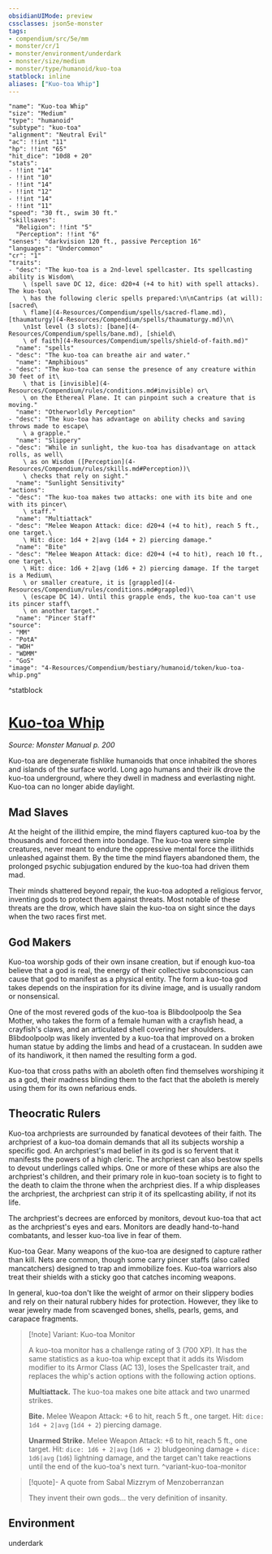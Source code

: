 ```yaml
---
obsidianUIMode: preview
cssclasses: json5e-monster
tags:
- compendium/src/5e/mm
- monster/cr/1
- monster/environment/underdark
- monster/size/medium
- monster/type/humanoid/kuo-toa
statblock: inline
aliases: ["Kuo-toa Whip"]
---
```

```statblock
"name": "Kuo-toa Whip"
"size": "Medium"
"type": "humanoid"
"subtype": "kuo-toa"
"alignment": "Neutral Evil"
"ac": !!int "11"
"hp": !!int "65"
"hit_dice": "10d8 + 20"
"stats":
- !!int "14"
- !!int "10"
- !!int "14"
- !!int "12"
- !!int "14"
- !!int "11"
"speed": "30 ft., swim 30 ft."
"skillsaves":
  "Religion": !!int "5"
  "Perception": !!int "6"
"senses": "darkvision 120 ft., passive Perception 16"
"languages": "Undercommon"
"cr": "1"
"traits":
- "desc": "The kuo-toa is a 2nd-level spellcaster. Its spellcasting ability is Wisdom\
    \ (spell save DC 12, dice: d20+4 (+4 to hit) with spell attacks). The kuo-toa\
    \ has the following cleric spells prepared:\n\nCantrips (at will): [sacred\
    \ flame](4-Resources/Compendium/spells/sacred-flame.md), [thaumaturgy](4-Resources/Compendium/spells/thaumaturgy.md)\n\
    \n1st level (3 slots): [bane](4-Resources/Compendium/spells/bane.md), [shield\
    \ of faith](4-Resources/Compendium/spells/shield-of-faith.md)"
  "name": "spells"
- "desc": "The kuo-toa can breathe air and water."
  "name": "Amphibious"
- "desc": "The kuo-toa can sense the presence of any creature within 30 feet of it\
    \ that is [invisible](4-Resources/Compendium/rules/conditions.md#invisible) or\
    \ on the Ethereal Plane. It can pinpoint such a creature that is moving."
  "name": "Otherworldly Perception"
- "desc": "The kuo-toa has advantage on ability checks and saving throws made to escape\
    \ a grapple."
  "name": "Slippery"
- "desc": "While in sunlight, the kuo-toa has disadvantage on attack rolls, as well\
    \ as on Wisdom ([Perception](4-Resources/Compendium/rules/skills.md#Perception))\
    \ checks that rely on sight."
  "name": "Sunlight Sensitivity"
"actions":
- "desc": "The kuo-toa makes two attacks: one with its bite and one with its pincer\
    \ staff."
  "name": "Multiattack"
- "desc": "Melee Weapon Attack: dice: d20+4 (+4 to hit), reach 5 ft., one target.\
    \ Hit: dice: 1d4 + 2|avg (1d4 + 2) piercing damage."
  "name": "Bite"
- "desc": "Melee Weapon Attack: dice: d20+4 (+4 to hit), reach 10 ft., one target.\
    \ Hit: dice: 1d6 + 2|avg (1d6 + 2) piercing damage. If the target is a Medium\
    \ or smaller creature, it is [grappled](4-Resources/Compendium/rules/conditions.md#grappled)\
    \ (escape DC 14). Until this grapple ends, the kuo-toa can't use its pincer staff\
    \ on another target."
  "name": "Pincer Staff"
"source":
- "MM"
- "PotA"
- "WDH"
- "WDMM"
- "GoS"
"image": "4-Resources/Compendium/bestiary/humanoid/token/kuo-toa-whip.png"
```
^statblock
# [Kuo-toa Whip](4-Resources/Compendium/bestiary/humanoid/kuo-toa-whip.md)
*Source: Monster Manual p. 200*  

Kuo-toa are degenerate fishlike humanoids that once inhabited the shores and islands of the surface world. Long ago humans and their ilk drove the kuo-toa underground, where they dwell in madness and everlasting night. Kuo-toa can no longer abide daylight.

## Mad Slaves

At the height of the illithid empire, the mind flayers captured kuo-toa by the thousands and forced them into bondage. The kuo-toa were simple creatures, never meant to endure the oppressive mental force the illithids unleashed against them. By the time the mind flayers abandoned them, the prolonged psychic subjugation endured by the kuo-toa had driven them mad.

Their minds shattered beyond repair, the kuo-toa adopted a religious fervor, inventing gods to protect them against threats. Most notable of these threats are the drow, which have slain the kuo-toa on sight since the days when the two races first met.

## God Makers

Kuo-toa worship gods of their own insane creation, but if enough kuo-toa believe that a god is real, the energy of their collective subconscious can cause that god to manifest as a physical entity. The form a kuo-toa god takes depends on the inspiration for its divine image, and is usually random or nonsensical.

One of the most revered gods of the kuo-toa is Blibdoolpoolp the Sea Mother, who takes the form of a female human with a crayfish head, a crayfish's claws, and an articulated shell covering her shoulders. Blibdoolpoolp was likely invented by a kuo-toa that improved on a broken human statue by adding the limbs and head of a crustacean. In sudden awe of its handiwork, it then named the resulting form a god.

Kuo-toa that cross paths with an aboleth often find themselves worshiping it as a god, their madness blinding them to the fact that the aboleth is merely using them for its own nefarious ends.

## Theocratic Rulers

Kuo-toa archpriests are surrounded by fanatical devotees of their faith. The archpriest of a kuo-toa domain demands that all its subjects worship a specific god. An archpriest's mad belief in its god is so fervent that it manifests the powers of a high cleric. The archpriest can also bestow spells to devout underlings called whips. One or more of these whips are also the archpriest's children, and their primary role in kuo-toan society is to fight to the death to claim the throne when the archpriest dies. If a whip displeases the archpriest, the archpriest can strip it of its spellcasting ability, if not its life.

The archpriest's decrees are enforced by monitors, devout kuo-toa that act as the archpriest's eyes and ears. Monitors are deadly hand-to-hand combatants, and lesser kuo-toa live in fear of them.

Kuo-toa Gear. Many weapons of the kuo-toa are designed to capture rather than kill. Nets are common, though some carry pincer staffs (also called mancatchers) designed to trap and immobilize foes. Kuo-toa warriors also treat their shields with a sticky goo that catches incoming weapons.

In general, kuo-toa don't like the weight of armor on their slippery bodies and rely on their natural rubbery hides for protection. However, they like to wear jewelry made from scavenged bones, shells, pearls, gems, and carapace fragments.

> [!note] Variant: Kuo-toa Monitor
> 
> A kuo-toa monitor has a challenge rating of 3 (700 XP). It has the same statistics as a kuo-toa whip except that it adds its Wisdom modifier to its Armor Class (AC 13), loses the Spellcaster trait, and replaces the whip's action options with the following action options.
> 
> **Multiattack.** The kuo-toa makes one bite attack and two unarmed strikes.
> 
> **Bite.** Melee Weapon Attack: +6 to hit, reach 5 ft., one target. Hit: `dice: 1d4 + 2|avg` (`1d4 + 2`) piercing damage.
> 
> **Unarmed Strike.** Melee Weapon Attack: +6 to hit, reach 5 ft., one target. Hit: `dice: 1d6 + 2|avg` (`1d6 + 2`) bludgeoning damage + `dice: 1d6|avg` (`1d6`) lightning damage, and the target can't take reactions until the end of the kuo-toa's next turn.
^variant-kuo-toa-monitor

> [!quote]- A quote from Sabal Mizzrym of Menzoberranzan  
> 
> They invent their own gods... the very definition of insanity.




## Environment

underdark